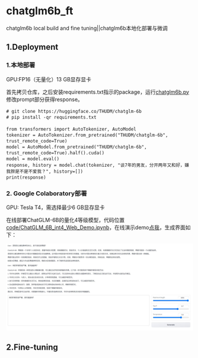 # chatglm6b_ft

chatglm6b local build and fine tuning||chatglm6b本地化部署与微调

## 1.Deployment

### 1.本地部署

GPU:FP16（无量化）13 GB显存显卡

首先拷贝仓库，之后安装requirements.txt指示的package，运行[chatglm6b.py](code/chatglm6b.py)修改prompt部分获得response。

```
# git clone https://huggingface.co/THUDM/chatglm-6b
# pip install -qr requirements.txt

from transformers import AutoTokenizer, AutoModel
tokenizer = AutoTokenizer.from_pretrained("THUDM/chatglm-6b", trust_remote_code=True)
model = AutoModel.from_pretrained("THUDM/chatglm-6b", trust_remote_code=True).half().cuda()
model = model.eval()
response, history = model.chat(tokenizer, "谈7年的男友，分开两年又和好，嫌我胖是不是不爱我？", history=[])
print(response)
```

### 2. Google Colaboratory部署

GPU: Tesla T4，需选择最少6 GB显存显卡

在线部署ChatGLM-6B的量化4等级模型，代码位置[code/ChatGLM_6B_int4_Web_Demo.ipynb](code/ChatGLM_6B_int4_Web_Demo.ipynb)，在线演示demo[点我](https://colab.research.google.com/drive/1-4UOCQtzX2OsdgbQOiukeX2r-wNCEJDC)，生成界面如下：

![chatglm6b_colab_demo](photo/chatglm6b_colab_demo.JPG)

## 2.Fine-tuning
